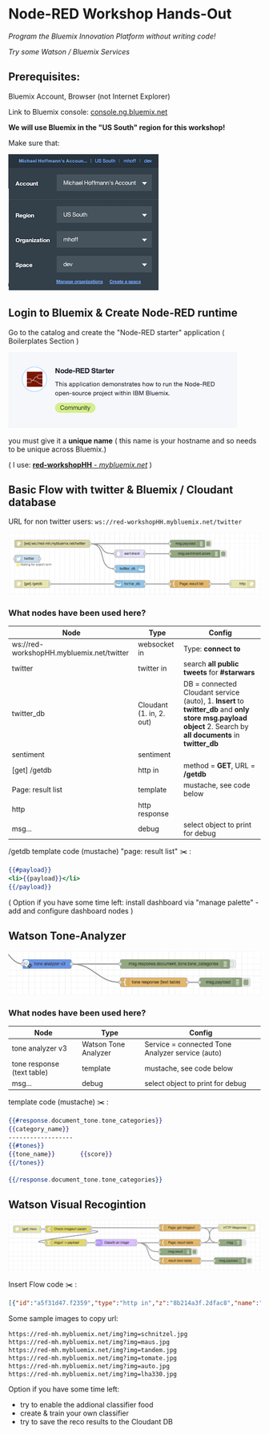 
# Node-RED Workshop Hands-Out

 _Program the Bluemix Innovation Platform without writing code!_

_Try some Watson / Bluemix Services_

## Prerequisites:         

Bluemix Account, Browser (not Internet Explorer) 

Link to Bluemix console:   [console.ng.bluemix.net](https://console.ng.bluemix.net)

**We will use Bluemix in the "US South" region  for this workshop!**

Make sure that:

![bmx org](doc_img/bmx_org.png)

## Login to Bluemix & Create Node-RED  runtime

Go to the catalog and create the "Node-RED starter" application ( Boilerplates Section )

![bmx starter](doc_img/bmx_nodeRED_starter.png)
 
you must give it a **unique name** ( this name is your hostname and so needs to be unique across Bluemix.)

( I use:  [**red-workshopHH** - _mybluemix.net_](https://red-workshopHH.mybluemix.net) )


## Basic Flow with twitter &  Bluemix / Cloudant database

URL for non twitter users:  ```ws://red-workshopHH.mybluemix.net/twitter```

![twitter_flow](doc_img/twitter_flow.png)

### What nodes have been used here?
Node | Type | Config
---- | ---- | ------
ws://red-workshopHH.mybluemix.net/twitter | websocket in | Type: **connect to**
twitter | twitter in | search **all public tweets** for **#starwars**
twitter_db | Cloudant (1. in, 2. out) | DB = connected Cloudant service (auto), 1. **Insert** to **twitter_db** and **only store msg.payload object** 2. Search by **all documents** in **twitter_db**
sentiment | sentiment
[get] /getdb | http in | method = **GET**, URL = **/getdb**
Page: result list | template | mustache, see code below
http | http response |
msg... | debug | select object to print for debug 


/getdb  template code (mustache) "page: result list" :scissors: :

```mustache
{{#payload}}
<li>{{payload}}</li>
{{/payload}}    
```
( Option if you have some time left: install dashboard via "manage palette"  -  add  and configure dashboard nodes  )


## Watson Tone-Analyzer

![tone_ana](doc_img/tone_ana.png)

### What nodes have been used here?
Node | Type | Config
---- | ---- | ------
tone analyzer v3 | Watson Tone Analyzer | Service = connected Tone Analyzer service (auto)
tone response (text table) | template | mustache, see code below
msg... | debug | select object to print for debug 

template code (mustache)  :scissors: :

```mustache
{{#response.document_tone.tone_categories}}
{{category_name}}
------------------
{{#tones}}
{{tone_name}}       {{score}} 
{{/tones}}

{{/response.document_tone.tone_categories}}
```


## Watson Visual Recogintion

![vis_reco](doc_img/vis_reco.png)

Insert Flow code  :scissors: :

```json
[{"id":"a5f31d47.f2359","type":"http in","z":"8b214a3f.2dfac8","name":"","url":"/reco","method":"get","swaggerDoc":"","x":100,"y":440,"wires":[["bdb45433.38ed88"]]},{"id":"bdb45433.38ed88","type":"switch","z":"8b214a3f.2dfac8","name":"Check imageurl param","property":"payload.imageurl","propertyType":"msg","rules":[{"t":"null"},{"t":"else"}],"checkall":"false","outputs":2,"x":280,"y":440,"wires":[["a2b20031.9e3ab"],["44676e37.a2a16"]]},{"id":"a2b20031.9e3ab","type":"template","z":"8b214a3f.2dfac8","name":"Page: get imageurl","field":"payload","fieldType":"msg","format":"html","syntax":"mustache","template":"<h1>Node-RED Watson Visual Recognition</h1>\nEnter a image URL:\n<form  action=\"{{req._parsedUrl.pathname}}\">\n    <input type=\"url\" size=\"50\" name=\"imageurl\"/>\n    <input type=\"submit\" value=\"Analyze\"/>\n</form>\n","x":769,"y":434,"wires":[["7cced6c2.ec06e8","1a4971d0.7386fe"]]},{"id":"44676e37.a2a16","type":"change","z":"8b214a3f.2dfac8","name":"imgurl -> payload","rules":[{"t":"set","p":"payload","pt":"msg","to":"payload.imageurl","tot":"msg"}],"action":"","property":"","from":"","to":"","reg":false,"x":270,"y":500,"wires":[["da8e2bc9.4e0688"]]},{"id":"7cced6c2.ec06e8","type":"http response","z":"8b214a3f.2dfac8","name":"HTTP Response","x":1019,"y":434,"wires":[]},{"id":"1a4971d0.7386fe","type":"debug","z":"8b214a3f.2dfac8","name":"","active":false,"console":"false","complete":"true","x":990,"y":500,"wires":[]},{"id":"da8e2bc9.4e0688","type":"visual-recognition-v3","z":"8b214a3f.2dfac8","name":"Classify an image","apikey":"","image-feature":"classifyImage","lang":"en","x":490,"y":500,"wires":[["2682797a.fe6bc6","d207ffe1.e2d17","6223d22b.1b913c"]]},{"id":"d207ffe1.e2d17","type":"template","z":"8b214a3f.2dfac8","name":"Page: result table","field":"payload","fieldType":"msg","format":"html","syntax":"mustache","template":"<h1>Node-RED Watson Visual Recognition - output</h1>\n\nAnalyzed image: {{{result.images.0.resolved_url}}}  <br/>\n<img src=\"{{result.images.0.resolved_url}}\" height='200'/>\n\n<table>\n<th>Class</th><th>Score</th>\n{{#result.images.0.classifiers.0.classes}}\n<tr><td>{{class}}</td><td>{{score}}</td></tr>\n{{/result.images.0.classifiers.0.classes}}\n</table>\n\n<form  action=\"{{req._parsedUrl.pathname}}\">\n    <input type=\"submit\" value=\"Try again\"/>\n</form>\n","x":770,"y":500,"wires":[["7cced6c2.ec06e8","1a4971d0.7386fe"]]},{"id":"2682797a.fe6bc6","type":"debug","z":"8b214a3f.2dfac8","name":"","active":true,"console":"false","complete":"result","x":750,"y":540,"wires":[]},{"id":"6223d22b.1b913c","type":"template","z":"8b214a3f.2dfac8","name":"result  (text table)","field":"payload","fieldType":"msg","format":"handlebars","syntax":"mustache","template":"Analyzed image: \n{{{result.images.0.resolved_url}}}  \n\nClass              Score\n{{#result.images.0.classifiers.0.classes}}\n{{class}}               {{score}}\n{{/result.images.0.classifiers.0.classes}}\n","x":770,"y":580,"wires":[["632fb744.353dc8"]]},{"id":"632fb744.353dc8","type":"debug","z":"8b214a3f.2dfac8","name":"","active":true,"console":"false","complete":"false","x":990,"y":580,"wires":[]}]
```

Some sample images to copy url:

    https://red-mh.mybluemix.net/img?img=schnitzel.jpg
    https://red-mh.mybluemix.net/img?img=maus.jpg
    https://red-mh.mybluemix.net/img?img=tandem.jpg
    https://red-mh.mybluemix.net/img?img=tomate.jpg
    https://red-mh.mybluemix.net/img?img=auto.jpg
    https://red-mh.mybluemix.net/img?img=lha330.jpg

Option if you have some time left: 

- try to enable the addional classifier food  
- create & train your own classifier 
- try to save the reco results to the Cloudant DB 


